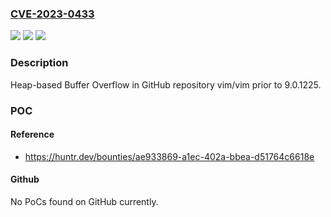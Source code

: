 ### [CVE-2023-0433](https://cve.mitre.org/cgi-bin/cvename.cgi?name=CVE-2023-0433)
![](https://img.shields.io/static/v1?label=Product&message=vim%2Fvim&color=blue)
![](https://img.shields.io/static/v1?label=Version&message=%3C%209.0.1225%20&color=brighgreen)
![](https://img.shields.io/static/v1?label=Vulnerability&message=CWE-122%20Heap-based%20Buffer%20Overflow&color=brighgreen)

### Description

Heap-based Buffer Overflow in GitHub repository vim/vim prior to 9.0.1225.

### POC

#### Reference
- https://huntr.dev/bounties/ae933869-a1ec-402a-bbea-d51764c6618e

#### Github
No PoCs found on GitHub currently.

